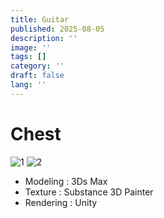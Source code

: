 ```yaml
---
title: Guitar
published: 2025-08-05
description: ''
image: ''
tags: []
category: ''
draft: false 
lang: ''
---
```

# Chest

![1](./image/Guitar_001.jpg)
![2](./image/Guitar_002)

- Modeling : 3Ds Max
- Texture : Substance 3D Painter
- Rendering : Unity

